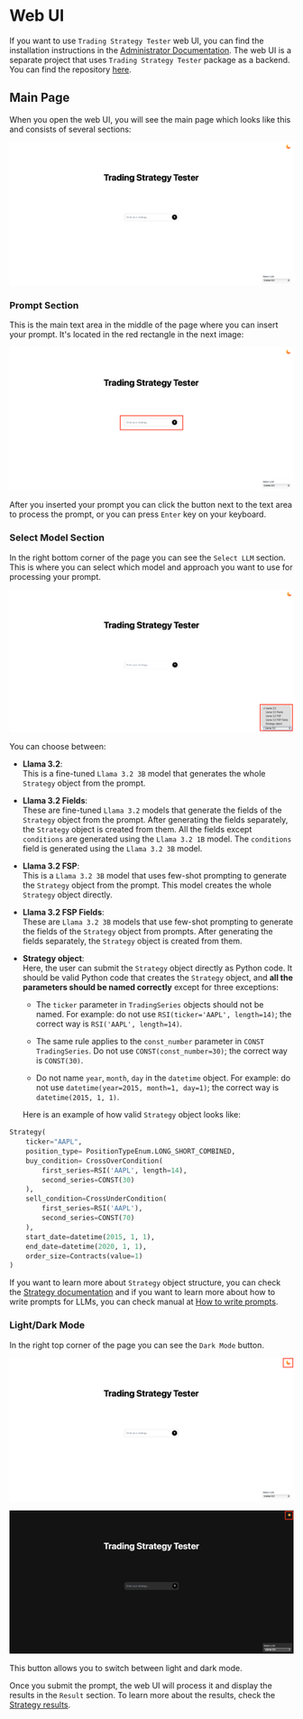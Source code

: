 # Web UI

If you want to use `Trading Strategy Tester` web UI, you can find the installation instructions in the [Administrator Documentation](../../admin/index.md#web-application). The web UI is a separate project that uses `Trading Strategy Tester` package as a backend. You can find the repository [here](https://github.com/DrDanicka/trading_strategy_tester_web_app).

## Main Page

When you open the web UI, you will see the main page which looks like this and consists of several sections:

![Main Page](../../img/main_screen.png)

### Prompt Section

This is the main text area in the middle of the page where you can insert your prompt. It's located in the red rectangle in the next image:

![Prompt Section](../../img/main_screen_prompt.png)

After you inserted your prompt you can click the button next to the text area to process the prompt, or you can press `Enter` key on your keyboard.


### Select Model Section

In the right bottom corner of the page you can see the `Select LLM` section. This is where you can select which model and approach you want to use for processing your prompt.

![Select Model Section](../../img/main_screen_selection.png)

You can choose between:
- **Llama 3.2**:  
  This is a fine-tuned `Llama 3.2 3B` model that generates the whole `Strategy` object from the prompt.

- **Llama 3.2 Fields**:  
  These are fine-tuned `Llama 3.2` models that generate the fields of the `Strategy` object from the prompt. After generating the fields separately, the `Strategy` object is created from them. All the fields except `conditions` are generated using the `Llama 3.2 1B` model. The `conditions` field is generated using the `Llama 3.2 3B` model.

- **Llama 3.2 FSP**:  
  This is a `Llama 3.2 3B` model that uses few-shot prompting to generate the `Strategy` object from the prompt. This model creates the whole `Strategy` object directly.

- **Llama 3.2 FSP Fields**:  
  These are `Llama 3.2 3B` models that use few-shot prompting to generate the fields of the `Strategy` object from prompts. After generating the fields separately, the `Strategy` object is created from them.

- **Strategy object**:  
  Here, the user can submit the `Strategy` object directly as Python code. It should be valid Python code that creates the `Strategy` object, and **all the parameters should be named correctly** except for three exceptions:

    - The `ticker` parameter in `TradingSeries` objects should not be named. For example: do not use `RSI(ticker='AAPL', length=14)`; the correct way is `RSI('AAPL', length=14)`.

    - The same rule applies to the `const_number` parameter in `CONST` `TradingSeries`. Do not use `CONST(const_number=30)`; the correct way is `CONST(30)`.

    - Do not name `year`, `month`, `day` in the `datetime` object. For example: do not use `datetime(year=2015, month=1, day=1)`; the correct way is `datetime(2015, 1, 1)`.

  Here is an example of how valid `Strategy` object looks like:

```python
Strategy(
    ticker="AAPL",
    position_type= PositionTypeEnum.LONG_SHORT_COMBINED,
    buy_condition= CrossOverCondition(
        first_series=RSI('AAPL', length=14),
        second_series=CONST(30)
    ),
    sell_condition=CrossUnderCondition(
        first_series=RSI('AAPL'),
        second_series=CONST(70)
    ),
    start_date=datetime(2015, 1, 1),
    end_date=datetime(2020, 1, 1),
    order_size=Contracts(value=1)
)
```

If you want to learn more about `Strategy` object structure, you can check the [Strategy documentation](../../dev/modules/strategy.md) and if you want to learn more about how to write prompts for LLMs, you can check manual at [How to write prompts](../../llm/how_to_write_prompt.md).

### Light/Dark Mode

In the right top corner of the page you can see the `Dark Mode` button. 

![Dark Mode Button](../../img/main_screen_light_mode.png)

![Light Mode Button](../../img/main_screen_dark_mode.png)

This button allows you to switch between light and dark mode.

Once you submit the prompt, the web UI will process it and display the results in the `Result` section. To learn more about the results, check the [Strategy results](strategy_results.md).